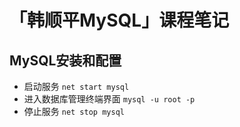 # 「韩顺平MySQL」课程笔记

## MySQL安装和配置

- 启动服务 `net start mysql`
- 进入数据库管理终端界面 `mysql -u root -p`
- 停止服务 `net stop mysql`